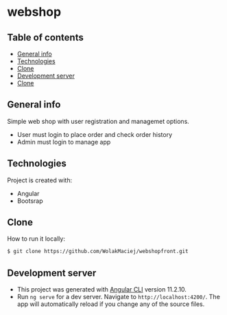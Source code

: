 # webshop


## Table of contents
* [General info](#general-info)
* [Technologies](#technologies)
* [Clone](#clone)
* [Development server](#development-server)
* [Clone](#clone)

## General info
Simple web shop with user registration and managemet options.
* User must login to place order and check order history
* Admin must login to manage app
	
## Technologies
Project is created with:
* Angular
* Bootsrap

## Clone
How to run it locally:
```bash
$ git clone https://github.com/WolakMaciej/webshopfront.git
```

## Development server

* This project was generated with [Angular CLI](https://github.com/angular/angular-cli) version 11.2.10.
* Run `ng serve` for a dev server. Navigate to `http://localhost:4200/`. The app will automatically reload if you change any of the source files.


